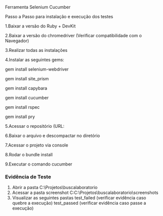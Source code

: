 Ferramenta
Selenium Cucumber

Passo a Passo para instalação e execução dos testes 

1.Baixar a versão do Ruby + DevKit

2.Baixar a versão do chromedriver (Verificar compatibilidade com o Navegador)

3.Realizar todas as instalações

4.Instalar as seguintes gems:

gem  install selenium-webdriver

gem  install site_prism

gem  install capybara

gem  install cucumber

gem  install rspec

gem  install pry

5.Acessar o repositório (URL:

6.Baixar o arquivo e descompactar no diretório

7.Acessar o projeto via console

8.Rodar o bundle install

9.Executar o comando cucumber

### Evidência de Teste ####
1. Abrir a pasta C:\Projetos\buscalaboratorio
2. Acessar a pasta screenshot C:C:\Projetos\buscalaboratorio\screenshots
3. Visualizar as seguintes pastas
test_failed (verificar evidência caso quebre a execução)
test_passed (verificar evidência caso passe a execução)
